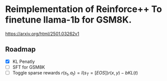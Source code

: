 # Reimplementation of Reinforce++ To finetune llama-1b for GSM8K.

https://arxiv.org/html/2501.03262v1

## Roadmap
- [x] KL Penatly
- [ ] SFT for GSM8K
- [ ] Toggle sparse rewards $r(s_t,a_t) = I(s_T=[EOS])r(x,y) - bKL(t)$

